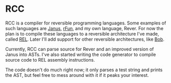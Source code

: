 RCC
===

RCC is a compiler for reversible programming languages. Some examples of such languages are [Janus](https://en.wikipedia.org/wiki/Janus_(time-reversible_computing_programming_language)), [rFun](http://topps.diku.dk/pirc/?id=rfun), and my own language, Rever. For now the plan is to compile these languages to a reversible architecture I've made, called [REL](https://github.com/1011X/REL-16). Later I'll add support for other reversible architectures, like [Bob](https://link.springer.com/chapter/10.1007/978-3-642-29517-1_3).

Currently, RCC can parse source for Rever and an improved version of Janus into ASTs. I've also started writing the code generator to compile source code to REL assembly instructions.

The code doesn't do much right now; it only parses a test string and prints the AST, but feel free to mess around with it if it peaks your interest.